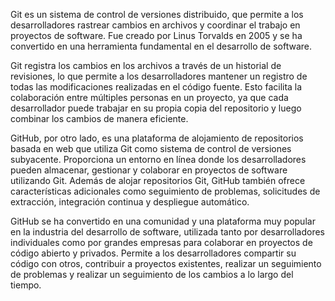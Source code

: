 Git es un sistema de control de versiones distribuido, que permite a los desarrolladores rastrear cambios en archivos y coordinar el trabajo en proyectos de software. Fue creado por Linus Torvalds en 2005 y se ha convertido en una herramienta fundamental en el desarrollo de software.

Git registra los cambios en los archivos a través de un historial de revisiones, lo que permite a los desarrolladores mantener un registro de todas las modificaciones realizadas en el código fuente. Esto facilita la colaboración entre múltiples personas en un proyecto, ya que cada desarrollador puede trabajar en su propia copia del repositorio y luego combinar los cambios de manera eficiente.

GitHub, por otro lado, es una plataforma de alojamiento de repositorios basada en web que utiliza Git como sistema de control de versiones subyacente. Proporciona un entorno en línea donde los desarrolladores pueden almacenar, gestionar y colaborar en proyectos de software utilizando Git. Además de alojar repositorios Git, GitHub también ofrece características adicionales como seguimiento de problemas, solicitudes de extracción, integración continua y despliegue automático.

GitHub se ha convertido en una comunidad y una plataforma muy popular en la industria del desarrollo de software, utilizada tanto por desarrolladores individuales como por grandes empresas para colaborar en proyectos de código abierto y privados. Permite a los desarrolladores compartir su código con otros, contribuir a proyectos existentes, realizar un seguimiento de problemas y realizar un seguimiento de los cambios a lo largo del tiempo.